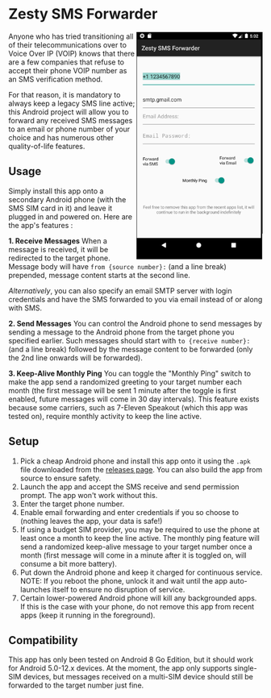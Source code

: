 
# Zesty SMS Forwarder
<img align="right" src="assets/sample_screen.png" width="250px">
Anyone who has tried transitioning all of their telecommunications over to Voice Over IP (VOIP) knows that there are a few companies that refuse to accept their phone VOIP number as an SMS verification method.

For that reason, it is mandatory to always keep a legacy SMS line active; this Android project will allow you to forward any received SMS messages to an email or phone number of your choice and has numerous other quality-of-life features.

## Usage
Simply install this app onto a secondary Android phone (with the SMS SIM card in it) and leave it plugged in and powered on. Here are the app's features :

**1. Receive Messages**
When a message is received, it will be redirected to the target phone. Message body will have `from {source number}:` (and a line break) prepended, message content starts at the second line.

*Alternatively*, you can also specify an email SMTP server with login credentials and have the SMS forwarded to you via email instead of or along with SMS.

**2. Send Messages**
You can control the Android phone to send messages by sending a message to the Android phone from the target phone you specified earlier. Such messages should start with `to {receive number}:` (and a line break) followed by the message content to be forwarded (only the 2nd line onwards will be forwarded).

**3. Keep-Alive Monthly Ping**
You can toggle the "Monthly Ping" switch to make the app send a randomized greeting to your target number each month (the first message will be sent 1 minute after the toggle is first enabled, future messages will come in 30 day intervals). This feature exists because some carriers, such as 7-Eleven Speakout (which this app was tested on), require monthly activity to keep the line active.

## Setup
1. Pick a cheap Android phone and install this app onto it using the `.apk` file downloaded from the [releases page](https://github.com/scriptgenerator64/personal_sms_forwarder/releases). You can also build the app from source to ensure safety.
2. Launch the app and accept the SMS receive and send permission prompt. The app won't work without this.
3. Enter the target phone number.
4. Enable email forwarding and enter credentials if you so choose to (nothing leaves the app, your data is safe!)
5. If using a budget SIM provider, you may be required to use the phone at least once a month to keep the line active. The monthly ping feature will send a randomized keep-alive message to your target number once a month (first message will come in a minute after it is toggled on, will consume a bit more battery).
6. Put down the Android phone and keep it charged for continuous service. NOTE: If you reboot the phone, unlock it and wait until the app auto-launches itself to ensure no disruption of service.
7. Certain lower-powered Android phone will kill any backgrounded apps. If this is the case with your phone, do not remove this app from recent apps (keep it running in the foreground).

## Compatibility
This app has only been tested on Android 8 Go Edition, but it should work for Android 5.0-12.x devices. At the moment, the app only supports single-SIM devices, but messages received on a multi-SIM device should still be forwarded to the target number just fine.
